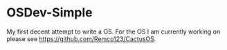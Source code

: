 # OSDev-Simple
My first decent attempt to write a OS.
For the OS I am currently working on please see https://github.com/Remco123/CactusOS.
